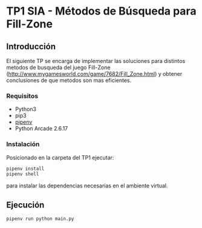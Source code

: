 
# TP1 SIA - Métodos de Búsqueda para Fill-Zone

## Introducción
El siguiente TP se encarga de implementar las soluciones para distintos metodos
de busqueda del juego Fill-Zone (http://www.mygamesworld.com/game/7682/Fill_Zone.html)
y obtener conclusiones de que metodos son mas eficientes.

### Requisitos

- Python3
- pip3
- [pipenv](https://pypi.org/project/pipenv/)
- Python Arcade 2.6.17

### Instalación

Posicionado en la carpeta del TP1 ejecutar:

```sh
pipenv install
pipenv shell
```

para instalar las dependencias necesarias en el ambiente virtual.

## Ejecución

```
pipenv run python main.py 
```



